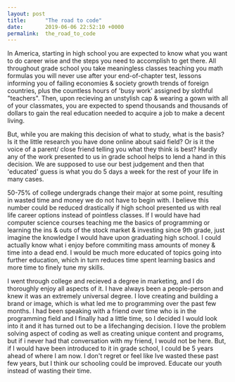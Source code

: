```yaml
---
layout: post
title:      "The road to code"
date:       2019-06-06 22:52:10 +0000
permalink:  the_road_to_code
---
```



In America, starting in high school you are expected to know what you want to do career wise and the steps you need to accomplish to get there. All throughout grade school you take meaningless classes teaching you math formulas you will never use after your end-of-chapter test, lessons informing you of failing economies & society growth trends of foreign  countries, plus the countless hours of 'busy work' assigned by slothful "teachers". Then, upon recieving an unstylish cap & wearing a gown with all of your classmates, you are expected to spend thousands and thousands of dollars to gain the real education needed to acquire a job to make a decent living. 

But, while you are making this decision of what to study, what is the basis? Is it the little research you have done online about said field? Or is it the voice of a parent/ close friend telling you what they think is best? Hardly any of the work presented to us in grade school helps to lend a hand in this decision. We are supposed to use our best judgement and then that 'educated' guess is what you do 5 days a week for the rest of your life in many cases. 

50-75% of college undergrads change their major at some point, resulting in wasted time and money we do not have to begin with. I believe this number could be reduced drastically if high school presented us with real life career options instead of pointless classes. If I would have had computer science courses teaching me the basics of programming or learning the ins & outs of the stock market & investing since 9th grade, just imagine the knowledge I would have upon graduating high school. I could actually know what i enjoy before commiting mass amounts of money & time into a dead end. I would be much more educated of topics going into further education, which in turn reduces time spent learning basics and more time to finely tune my skills.

I went through college and recieved a degree in marketing, and I do thoroughly enjoy all aspects of it. I have always been a people-person and knew it was an extremely universal degree. I love creating and building a brand or image, which is what led me to programming over the past few months. I had been speaking with a friend over time who is in the programming field and I finally had a little time, so I decided I would look into it and it has turned out to be a lifechanging decision. I love the problem solving aspect of coding as well as creating unique content and programs, but if i never had that conversation with my friend, I would not be here. But, if I would have been introduced to it in grade school, I could be 5 years ahead of where I am now. I don't regret or feel like Ive wasted these past few years, but I think our schooling could be improved. Educate our youth instead of wasting their time.
